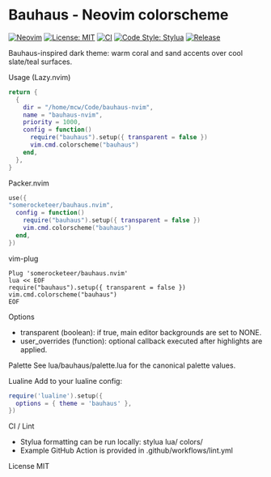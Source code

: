 # Bauhaus - Neovim colorscheme

[![Neovim](https://img.shields.io/badge/Neovim-%3E%3D0.9-57A143?logo=neovim)](https://neovim.io) [![License: MIT](https://img.shields.io/badge/License-MIT-blue.svg)](LICENSE) [![CI](https://img.shields.io/github/actions/workflow/status/somerocketeer/bauhaus.nvim/lint.yml?logo=github&label=CI)](https://github.com/somerocketeer/bauhaus.nvim/actions/workflows/lint.yml) [![Code Style: Stylua](https://img.shields.io/badge/Code%20Style-Stylua-2c3e50.svg)](https://github.com/JohnnyMorganz/StyLua) [![Release](https://img.shields.io/github/v/release/somerocketeer/bauhaus.nvim?display_name=tag)](https://github.com/somerocketeer/bauhaus.nvim/releases)

Bauhaus-inspired dark theme: warm coral and sand accents over cool slate/teal surfaces.

Usage (Lazy.nvim)
```lua
return {
  {
    dir = "/home/mcw/Code/bauhaus-nvim",
    name = "bauhaus-nvim",
    priority = 1000,
    config = function()
      require("bauhaus").setup({ transparent = false })
      vim.cmd.colorscheme("bauhaus")
    end,
  },
}
```

Packer.nvim
```lua
use({
"somerocketeer/bauhaus.nvim",
  config = function()
    require("bauhaus").setup({ transparent = false })
    vim.cmd.colorscheme("bauhaus")
  end,
})
```

vim-plug
```vim
Plug 'somerocketeer/bauhaus.nvim'
lua << EOF
require("bauhaus").setup({ transparent = false })
vim.cmd.colorscheme("bauhaus")
EOF
```

Options
- transparent (boolean): if true, main editor backgrounds are set to NONE.
- user_overrides (function): optional callback executed after highlights are applied.

Palette
See lua/bauhaus/palette.lua for the canonical palette values.

Lualine
Add to your lualine config:

```lua
require('lualine').setup({
  options = { theme = 'bauhaus' },
})
```

CI / Lint
- Stylua formatting can be run locally:
  stylua lua/ colors/
- Example GitHub Action is provided in .github/workflows/lint.yml

License
MIT
